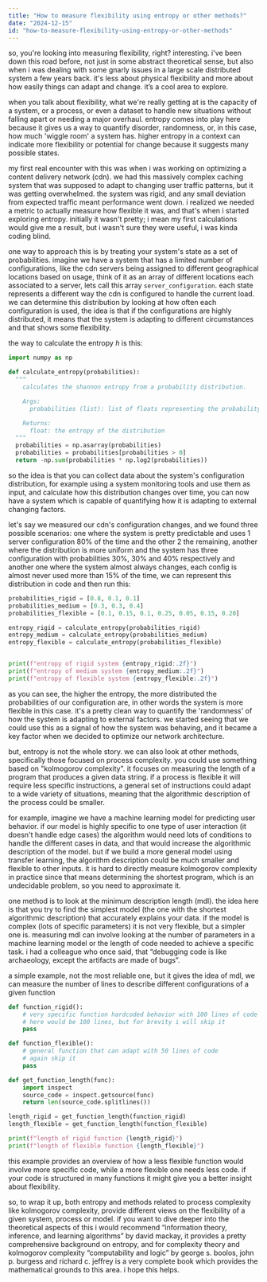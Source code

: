 ```yaml
---
title: "How to measure flexibility using entropy or other methods?"
date: "2024-12-15"
id: "how-to-measure-flexibility-using-entropy-or-other-methods"
---
```


so, you're looking into measuring flexibility, right? interesting. i've been down this road before, not just in some abstract theoretical sense, but also when i was dealing with some gnarly issues in a large scale distributed system a few years back. it's less about physical flexibility and more about how easily things can adapt and change. it’s a cool area to explore.

when you talk about flexibility, what we're really getting at is the capacity of a system, or a process, or even a dataset to handle new situations without falling apart or needing a major overhaul. entropy comes into play here because it gives us a way to quantify disorder, randomness, or, in this case, how much 'wiggle room' a system has. higher entropy in a context can indicate more flexibility or potential for change because it suggests many possible states.

my first real encounter with this was when i was working on optimizing a content delivery network (cdn). we had this massively complex caching system that was supposed to adapt to changing user traffic patterns, but it was getting overwhelmed. the system was rigid, and any small deviation from expected traffic meant performance went down. i realized we needed a metric to actually measure how flexible it was, and that's when i started exploring entropy. initially it wasn't pretty; i mean my first calculations would give me a result, but i wasn't sure they were useful, i was kinda coding blind.

one way to approach this is by treating your system's state as a set of probabilities. imagine we have a system that has a limited number of configurations, like the cdn servers being assigned to different geographical locations based on usage, think of it as an array of different locations each associated to a server, lets call this array `server_configuration`. each state represents a different way the cdn is configured to handle the current load. we can determine this distribution by looking at how often each configuration is used, the idea is that if the configurations are highly distributed, it means that the system is adapting to different circumstances and that shows some flexibility.

the way to calculate the entropy *h* is this:

```python
import numpy as np

def calculate_entropy(probabilities):
  """
    calculates the shannon entropy from a probability distribution.

    Args:
      probabilities (list): list of floats representing the probability distribution.

    Returns:
      float: the entropy of the distribution
  """
  probabilities = np.asarray(probabilities)
  probabilities = probabilities[probabilities > 0]
  return -np.sum(probabilities * np.log2(probabilities))
```

so the idea is that you can collect data about the system's configuration distribution, for example using a system monitoring tools and use them as input, and calculate how this distribution changes over time, you can now have a system which is capable of quantifying how it is adapting to external changing factors.

let's say we measured our cdn's configuration changes, and we found three possible scenarios: one where the system is pretty predictable and uses 1 server configuration 80% of the time and the other 2 the remaining, another where the distribution is more uniform and the system has three configuration with probabilities 30%, 30% and 40% respectively and another one where the system almost always changes, each config is almost never used more than 15% of the time, we can represent this distribution in code and then run this:

```python
probabilities_rigid = [0.8, 0.1, 0.1]
probabilities_medium = [0.3, 0.3, 0.4]
probabilities_flexible = [0.1, 0.15, 0.1, 0.25, 0.05, 0.15, 0.20]

entropy_rigid = calculate_entropy(probabilities_rigid)
entropy_medium = calculate_entropy(probabilities_medium)
entropy_flexible = calculate_entropy(probabilities_flexible)


print(f"entropy of rigid system {entropy_rigid:.2f}")
print(f"entropy of medium system {entropy_medium:.2f}")
print(f"entropy of flexible system {entropy_flexible:.2f}")
```

as you can see, the higher the entropy, the more distributed the probabilities of our configuration are, in other words the system is more flexible in this case. it's a pretty clean way to quantify the 'randomness' of how the system is adapting to external factors. we started seeing that we could use this as a signal of how the system was behaving, and it became a key factor when we decided to optimize our network architecture.

but, entropy is not the whole story. we can also look at other methods, specifically those focused on process complexity. you could use something based on "kolmogorov complexity". it focuses on measuring the length of a program that produces a given data string. if a process is flexible it will require less specific instructions, a general set of instructions could adapt to a wide variety of situations, meaning that the algorithmic description of the process could be smaller.

for example, imagine we have a machine learning model for predicting user behavior. if our model is highly specific to one type of user interaction (it doesn't handle edge cases) the algorithm would need lots of conditions to handle the different cases in data, and that would increase the algorithmic description of the model. but if we build a more general model using transfer learning, the algorithm description could be much smaller and flexible to other inputs. it is hard to directly measure kolmogorov complexity in practice since that means determining the shortest program, which is an undecidable problem, so you need to approximate it.

one method is to look at the minimum description length (mdl). the idea here is that you try to find the simplest model (the one with the shortest algorithmic description) that accurately explains your data. if the model is complex (lots of specific parameters) it is not very flexible, but a simpler one is. measuring mdl can involve looking at the number of parameters in a machine learning model or the length of code needed to achieve a specific task. i had a colleague who once said, that “debugging code is like archaeology, except the artifacts are made of bugs”.

a simple example, not the most reliable one, but it gives the idea of mdl, we can measure the number of lines to describe different configurations of a given function

```python
def function_rigid():
    # very specific function hardcoded behavior with 100 lines of code
    # here would be 100 lines, but for brevity i will skip it
    pass

def function_flexible():
    # general function that can adapt with 50 lines of code
    # again skip it
    pass

def get_function_length(func):
    import inspect
    source_code = inspect.getsource(func)
    return len(source_code.splitlines())

length_rigid = get_function_length(function_rigid)
length_flexible = get_function_length(function_flexible)

print(f"length of rigid function {length_rigid}")
print(f"length of flexible function {length_flexible}")
```

this example provides an overview of how a less flexible function would involve more specific code, while a more flexible one needs less code. if your code is structured in many functions it might give you a better insight about flexibility.

so, to wrap it up, both entropy and methods related to process complexity like kolmogorov complexity, provide different views on the flexibility of a given system, process or model. if you want to dive deeper into the theoretical aspects of this i would recommend “information theory, inference, and learning algorithms” by david mackay, it provides a pretty comprehensive background on entropy, and for complexity theory and kolmogorov complexity “computability and logic” by george s. boolos, john p. burgess and richard c. jeffrey is a very complete book which provides the mathematical grounds to this area. i hope this helps.
